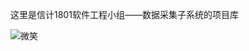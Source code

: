 这里是信计1801软件工程小组——数据采集子系统的项目库

![微笑](https://github.com/MATH2018-SE/SE-multi-project/tree/main/MuseumDataCollectSubsystem/img/微笑.png)

